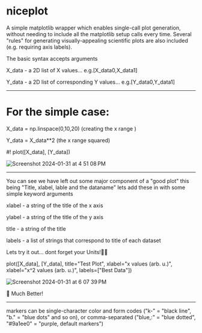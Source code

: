 # niceplot
A simple matplotlib wrapper which enables single-call plot generation, without needing to include all the matplotlib setup calls every time. Several "rules" for generating visually-appealing scientific plots are also included (e.g. requiring axis labels).

The basic syntax accepts arguments 

X_data - a 2D list of X values... e.g.[X_data0,X_data1] 

Y_data - a 2D list of corresponding Y values... e.g.[Y_data0,Y_data1] 

------------------------------------------------------------------------------------------------------------------------------------------------------------------------------------------------

# For the simple case:

X_data = np.linspace(0,10,20) (creating the x range )

Y_data = X_data**2 (the x range squared)

#! plot([X_data], [Y_data])

![Screenshot 2024-01-31 at 4 51 08 PM](https://github.com/ExSiTE-Lab/niceplot/assets/112980447/957eaef1-9b78-49ef-877d-d296c01caa8d)

------------------------------------------------------------------------------------------------------------------------------------------------------------------------------------------------

You can see we have left out some major component of a "good plot" this being "Title, xlabel, lable and the dataname"
lets add these in with some simple keyword arguments

xlabel - a string of the title of the x axis

ylabel - a string of the title of the y axis

title - a string of the title

labels - a list of strings that correspond to title of each dataset

Lets try it out... dont forget your Units!😤😤

plot([X_data], [Y_data], title="Test Plot",  xlabel="x values (arb. u.)", xlabel="x^2 values (arb. u.)", labels=["Best Data"])

![Screenshot 2024-01-31 at 6 07 39 PM](https://github.com/ExSiTE-Lab/niceplot/assets/112980447/facc64cc-1b1f-4829-a127-fd0cb7f72ab3)

🤯 Much Better!

--------------------------------------------------------------------------------------------------------------------------------------------------------------------------------------------------



markers can be single-character color and form codes ("k-" = "black line", "b." = "blue dots" and so on), or comma-separated ("blue,:" = "blue dotted", "#9a1ee0" = "purple, default markers")
